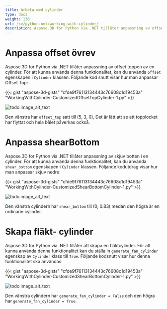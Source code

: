```yaml
---
title: Arbeta med cylinder
type: docs
weight: 130
url: /sv/python-net/working-with-cylinder/
description: Aspose.3D for Python via .NET tillåter anpassning av offset toppen av en cylinder. För att använda denna funktionalitet kan du använda Offset egenskap av Cylinderklass.
---
```

#  **Anpassa offset övrev**
Aspose.3D for Python via .NET tillåter anpassning av offset toppen av en cylinder. För att kunna använda denna funktionalitet, kan du använda `offset` egenskapen i `Cylinder` klassen. Följande kod snutt visar hur man anpassar Offset Top:



{{< gist "aspose-3d-gists" "cfde9f76113134443c76608c1d19453a" "WorkingWithCylinder-CustomizedOffsetTopCylinder-1.py" >}}

![todo:image_alt_text](working-with-cylinder_1.png)

Den vänstra har `offset_top` satt till (5, 3, 0), Det är lätt att se att topplocket har flyttat och hela bålet påverkas också.
#  **Anpassa shearBottom**
Aspose.3D for Python via .NET tillåter anpassning av skjuv botten i en cylinder. För att kunna använda denna funktionalitet, kan du använda `shear_bottom` egenskapen i `Cylinder` klassen. Följande kodutdrag visar hur man anpassar skjuv nedre:



{{< gist "aspose-3d-gists" "cfde9f76113134443c76608c1d19453a" "WorkingWithCylinder-CustomizedShearBottomCylinder-1.py" >}}

![todo:image_alt_text](working-with-cylinder_2.png)

Den vänstra cylindern har `shear_bottom` till (0, 0.83) medan den högra är en ordinarie cylinder.
#  **Skapa fläkt- cylinder**
Aspose.3D for Python via .NET tillåter att skapa en fläktcylinder. För att kunna använda denna funktionalitet kan du ställa in `generate_fan_cylinder` egenskap av `Cylinder` klass till `True`. Följande kodsnutt visar hur denna funktionalitet ska användas:



{{< gist "aspose-3d-gists" "cfde9f76113134443c76608c1d19453a" "WorkingWithCylinder-CustomizedShearBottomCylinder-1.py" >}}

![todo:image_alt_text](working-with-cylinder_3.png)

Den vänstra cylindern har `generate_fan_cylinder = False` och den högra har `generate_fan_cylinder = True`.

